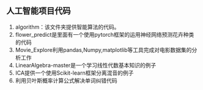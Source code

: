 ## 人工智能项目代码
 1. algorithm：该文件夹提供智能算法的代码。
 2. flower_predict是里面有一个使用pytorch框架的运用神经网络预测花卉种类的代码
 3. Movie_Explore利用pandas,Numpy,matplotlib等工具完成对电影数据集的分析工作
 4. LinearAlgebra-master是一个学习线性代数基本知识的例子
 5. ICA提供一个使用Scikit-learn框架分离混音的例子
 6. 利用贝叶斯概率计算公式解决单词纠错代码
